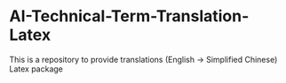 # AI-Technical-Term-Translation-Latex
This is a repository to provide translations (English -> Simplified Chinese) Latex package
